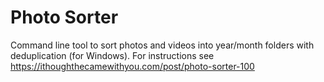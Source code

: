 # Photo Sorter
Command line tool to sort photos and videos into year/month folders with deduplication (for Windows).
For instructions see https://ithoughthecamewithyou.com/post/photo-sorter-100

